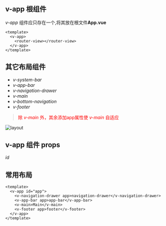 ## v-app 根组件
<em>v-app</em> 组件应只存在一个,将其放在根文件<strong>App.vue</strong>
```vue
<template>
  <v-app>
    <router-view></router-view>
  </v-app>
</template>
```

## 其它布局组件
+ <em>v-system-bar</em>
+ <em>v-app-bar</em>
+ <em>v-navigation-drawer</em>
+ <em>v-main</em>
+ <em>v-bottom-navigation</em>
+ <em>v-footer</em>

> <span style="color:red">除 <em>v-main</em> 外，其余添加app属性使 <em>v-main</em> 自适应</span>

![layout](https://image-provider.oss-cn-shenzhen.aliyuncs.com/learn-vuetify/layout.png)

## v-app 组件 props
<em>id</em>

## 常用布局
```vue
<template>
  <v-app id="app">
    <v-navigation-drawer app>navigation-drawer</v-navigation-drawer>
    <v-app-bar app>app-bar</v-app-bar>
    <v-main>Main</v-main>
    <v-footer app>footer</v-footer>
  </v-app>
</template>
```
